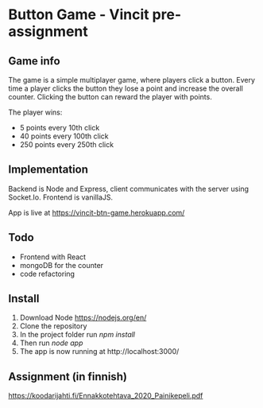 # Button Game - Vincit pre-assignment

## Game info

The game is a simple multiplayer game, where players click a button. Every time a player clicks the button they lose a point and increase the overall counter. Clicking the button can reward the player with points.

The player wins:
- 5 points every 10th click
- 40 points every 100th click
- 250 points every 250th click


## Implementation

Backend is Node and Express, client communicates with the server using Socket.Io. Frontend is vanillaJS.

App is live at https://vincit-btn-game.herokuapp.com/

## Todo

- Frontend with React
- mongoDB for the counter
- code refactoring

## Install

1. Download Node https://nodejs.org/en/ 
2. Clone the repository
3. In the project folder run *npm install*
4. Then run *node app*
5. The app is now running at http://localhost:3000/

## Assignment (in finnish)

https://koodarijahti.fi/Ennakkotehtava_2020_Painikepeli.pdf
